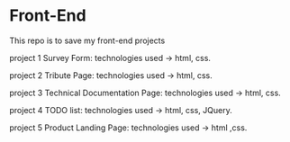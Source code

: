 # Front-End
This repo is to save my front-end projects

project 1 Survey Form:
  technologies used -> html, css.
  
project 2 Tribute Page:
  technologies used -> html, css.
  
project 3 Technical Documentation Page:
  technologies used -> html, css.

project 4 TODO list:
  technologies used -> html, css, JQuery.

project 5 Product Landing Page:
  technologies used -> html ,css.

